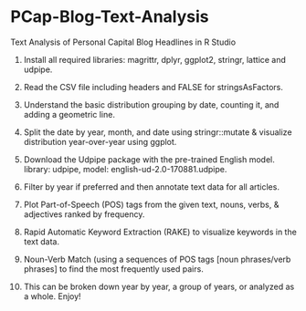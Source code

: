# PCap-Blog-Text-Analysis
Text Analysis of Personal Capital Blog Headlines in R Studio

1. Install all required libraries: magrittr, dplyr, ggplot2, stringr, lattice and udpipe.

2. Read the CSV file including headers and FALSE for stringsAsFactors.

3. Understand the basic distribution grouping by date, counting it, and adding a geometric line.

4. Split the date by year, month, and date using stringr::mutate & visualize distribution year-over-year using ggplot.

5. Download the Udpipe package with the pre-trained English model.  library: udpipe, model: english-ud-2.0-170881.udpipe.

6. Filter by year if preferred and then annotate text data for all articles.

7. Plot Part-of-Speech (POS) tags from the given text, nouns, verbs, & adjectives ranked by frequency.

8. Rapid Automatic Keyword Extraction (RAKE) to visualize keywords in the text data.

9. Noun-Verb Match (using a sequences of POS tags [noun phrases/verb phrases] to find the most frequently used pairs.

10. This can be broken down year by year, a group of years, or analyzed as a whole.  Enjoy!
